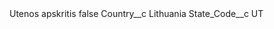 <?xml version="1.0" encoding="UTF-8"?>
<CustomMetadata xmlns="http://soap.sforce.com/2006/04/metadata" xmlns:xsi="http://www.w3.org/2001/XMLSchema-instance" xmlns:xsd="http://www.w3.org/2001/XMLSchema">
    <label>Utenos apskritis</label>
    <protected>false</protected>
    <values>
        <field>Country__c</field>
        <value xsi:type="xsd:string">Lithuania</value>
    </values>
    <values>
        <field>State_Code__c</field>
        <value xsi:type="xsd:string">UT</value>
    </values>
</CustomMetadata>
